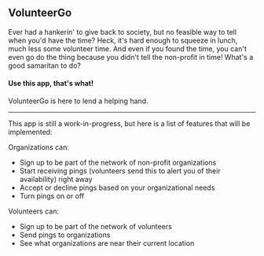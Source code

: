 ## VolunteerGo
Ever had a hankerin' to give back to society, but no feasible way to tell when you'd have the time? Heck, it's hard enough to squeeze in lunch, much less some volunteer time. And even if you found the time, you can't even go do the thing because you didn't tell the non-profit in time! What's a good samaritan to do?

#### Use this app, that's what!
VolunteerGo is here to lend a helping hand.

---

This app is still a work-in-progress, but here is a list of features that will be implemented:

Organizations can:
- Sign up to be part of the network of non-profit organizations
- Start receiving pings (volunteers send this to alert you of their availability) right away
- Accept or decline pings based on your organizational needs
- Turn pings on or off

Volunteers can:
- Sign up to be part of the network of volunteers
- Send pings to organizations
- See what organizations are near their current location
